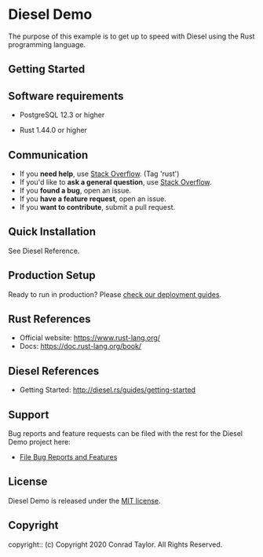 # Diesel Demo

The purpose of this example is to get up to speed with Diesel using the Rust programming language.

## Getting Started

## Software requirements

- PostgreSQL 12.3 or higher

- Rust 1.44.0 or higher

## Communication

- If you **need help**, use [Stack Overflow](http://stackoverflow.com/questions/tagged/rust). (Tag 'rust')
- If you'd like to **ask a general question**, use [Stack Overflow](http://stackoverflow.com/questions/tagged/rust).
- If you **found a bug**, open an issue.
- If you **have a feature request**, open an issue.
- If you **want to contribute**, submit a pull request.

## Quick Installation

See Diesel Reference.

## Production Setup

Ready to run in production? Please [check our deployment guides](https://www.rust-lang.org/tools).

## Rust References

- Official website: https://www.rust-lang.org/
- Docs: https://doc.rust-lang.org/book/

## Diesel References

- Getting Started: http://diesel.rs/guides/getting-started

## Support

Bug reports and feature requests can be filed with the rest for the Diesel Demo project here:

- [File Bug Reports and Features](https://github.com/conradwt/diesel_demo/issues)

## License

Diesel Demo is released under the [MIT license](./LICENSE.md).

## Copyright

copyright:: (c) Copyright 2020 Conrad Taylor. All Rights Reserved.

